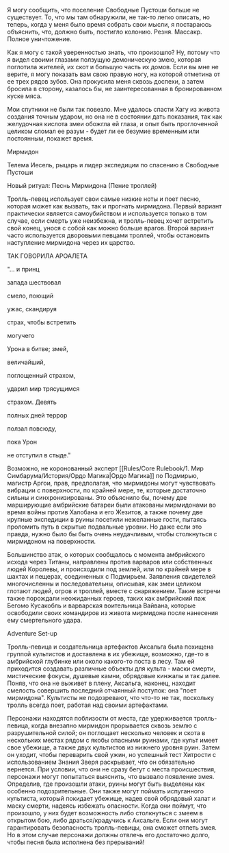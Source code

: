 Я могу сообщить, что поселение Свободные Пустоши больше не существует. То, что мы там обнаружили, не так-то легко описать, но теперь, когда у меня было время собрать свои мысли, я постараюсь объяснить, что, должно быть, постигло колонию. Резня. Массакр. Полное уничтожение.

Как я могу с такой уверенностью знать, что произошло? Ну, потому что я видел своими глазами ползущую демоническую змею, которая поглотила жителей, их скот и большую часть их домов. Если вы мне не верите, я могу показать вам свою правую ногу, на которой отметина от ее трех рядов зубов. Она прокусила меня сквозь доспехи, а затем бросила в сторону, казалось бы, не заинтересованная в бронированном куске мяса.

Мои спутники не были так повезло. Мне удалось спасти Хагу из живота создания точным ударом, но она не в состоянии дать показания, так как желудочная кислота змеи обожгла ей глаза, и опыт быть проглоченной целиком сломал ее разум - будет ли ее безумие временным или постоянным, покажет время.

Мирмидон

Телема Иесель, рыцарь и лидер экспедиции по спасению в Свободные Пустоши

Новый ритуал: Песнь Мирмидона (Пение троллей)

Тролль-певец использует свои самые низкие ноты и поет песню, которая может как вызвать, так и прогнать мирмидона. Первый вариант практически является самоубийством и используется только в том случае, если смерть уже неизбежна, и тролль-певец хочет встретить свой конец, унося с собой как можно больше врагов. Второй вариант часто используется дворовыми певцами троллей, чтобы остановить наступление мирмидона через их царство.

ТАК ГОВОРИЛА АРОАЛЕТА

"... и принц

запада шествовал

смело, поющий

ужас, скандируя

страх, чтобы встретить

могучего

Урона в битве; змей,

величайший,

поглощенный страхом,

ударил мир трясущимся

страхом. Девять

полных дней террор

ползал повсюду,

пока Урон

не отступил в стыде."

Возможно, не коронованный эксперт [[Rules/Core Rulebook/1. Мир Симбарума/История/Ордо Магика|Ордо Магика]] по Подмирью, магистр Аргои, прав, предполагая, что мирмидоны могут чувствовать вибрации с поверхности, по крайней мере, те, которые достаточно сильны и синхронизированы. Это объяснило бы, почему две марширующие амбрийские батареи были атакованы мирмидонами во время войны против Халобана и его Жезитов, а также почему две крупные экспедиции в руины посетили нежеланные гости, пытаясь проломить путь в скрытые подвальные уровни. Но даже если это правда, нужно было бы быть очень неудачливым, чтобы столкнуться с мирмидоном на поверхности.

Большинство атак, о которых сообщалось с момента амбрийского исхода через Титаны, направлены против варваров или собственных людей Королевы, и происходили под землей, или по крайней мере в шахтах и пещерах, соединенных с Подмирьем. Заявления свидетелей многочисленны и последовательны, описывая, как змеи целиком глотают людей, огров и троллей, вместе с снаряжением. Такие встречи также порождали неожиданных героев, таких как амбрийский паж Бегомо Кусакобль и варварская воительница Вайвана, которые освободили своих командиров из живота мирмидона после нанесения ему смертельного удара.

Adventure Set-up

Тролль-певица и создательница артефактов Аксальга была похищена группой культистов и доставлена в их убежище, возможно, где-то в амбрийской глубинке или около какого-то поста в лесу. Там ей приходится создавать различные объекты для культа - маски смерти, мистические фокусы, душевые камни, обрядовые кинжалы и так далее. Поняв, что она не выживет в плену, Аксальга, наконец, находит смелость совершить последний отчаянный поступок: она "поет мирмидона". Культисты не подозревают, что что-то не так, поскольку тролль всегда поет, работая над своими артефактами.

Персонажи находятся поблизости от места, где удерживается тролль-певица, когда внезапно мирмидон прорывается сквозь землю с разрушительной силой; он поглощает несколько человек и скота в нескольких местах рядом с якобы опасными руинами, где культ имеет свое убежище, а также двух культистов из нижнего уровня руин. Затем он уходит, чтобы переварить свой ужин, но успешный тест Хитрости с использованием Знания Зверя раскрывает, что он обязательно вернется. При условии, что они не сразу бегут с места происшествия, персонажи могут попытаться выяснить, что вызвало появление змея. Определив, где произошли атаки, руины могут быть выделены как особенно подозрительные. Они также могут поймать испуганного культиста, который покидает убежище, надев свой обрядовый халат и маску смерти, надеясь избежать опасности. Когда они поймут, что произошло, у них будет возможность либо столкнуться с змеем в открытом бою, либо драться/крадучись к Аксальге. Если они могут гарантировать безопасность тролль-певицы, она сможет отпеть змея. Но в этом случае персонажи должны отвлечь его достаточно долго, чтобы песня была исполнена без прерываний!